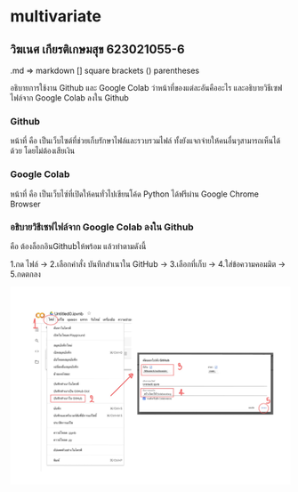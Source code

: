 # multivariate

## วิฆเนศ เกียรติเกษมสุข 623021055-6

.md => markdown
[] square brackets
() parentheses
![]()

อธิบายการใช้งาน Github และ Google Colab ว่าหน้าที่ของแต่ละอันคืออะไร และอธิบายวิธีเซฟไฟล์จาก Google Colab ลงใน Github

### Github
หน้าที่ คือ เป็นเว็บไซต์ที่ช่วยเก็บรักษาไฟล์และรวบรวมไฟล์ ทั้งยังแจกจ่ายให้คนอื่นๆสามารถเห็นได้ด้วย โดยไม่ต้องเสียเงิน

### Google Colab
หน้าที่ คือ เป็นเว็บไซ์ที่เปิดให้คนทั่วไปเขียนโค้ด Python ได้ฟรีผ่าน Google Chrome Browser

### อธิบายวิธีเซฟไฟล์จาก Google Colab ลงใน Github
คือ ต้องล็อกอินGithubให้พร้อม แล้วทำตามดังนี้

1.กด ไฟล์ ->
2.เลือกคำสั่ง บันทึกสำเนาใน GitHub ->
3.เลือกที่เก็บ ->
4.ใส่ข้อความคอมมิต ->
5.กดตกลง

![วิธีเซฟ](file.jpg)
